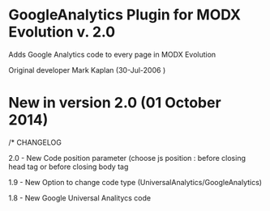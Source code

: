 GoogleAnalytics Plugin for MODX Evolution v. 2.0
======================

Adds Google Analytics code to every page in MODX Evolution

Original developer Mark Kaplan (30-Jul-2006 )

# New in version 2.0 (01 October 2014)
 
/* CHANGELOG

2.0 - New Code position parameter (choose js position : before closing head tag or before closing body tag

1.9 - New Option to change code type (UniversalAnalytics/GoogleAnalytics)

1.8 - New Google Universal Analitycs code

